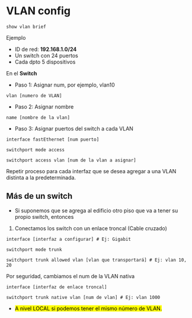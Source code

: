 # VLAN config

```
show vlan brief
```

Ejemplo

* ID de red: **192.168.1.0/24**
* Un switch con 24 puertos
* Cada dpto 5 dispositivos

En el **Switch**

* Paso 1: Asignar num, por ejemplo, vlan10
```
vlan [numero de VLAN]
```

* Paso 2: Asignar nombre
```
name [nombre de la vlan]
```

* Paso 3: Asignar puertos del switch a cada VLAN
```
interface fastEthernet [num puerto]

switchport mode access

switchport access vlan [num de la vlan a asignar]
```

Repetir proceso para cada interfaz que se desea agregar a una VLAN distinta a la predeterminada.

## Más de un switch
* Si suponemos que se agrega al edificio otro piso que va a tener su propio switch, entonces

1. Conectamos los switch con un enlace troncal (Cable cruzado)

```
interface [interfaz a configurar] # Ej: Gigabit

switchport mode trunk

switchport trunk allowed vlan [vlan que transportará] # Ej: vlan 10, 20
```

Por seguridad, cambiamos el num de la VLAN nativa

```
interface [interfaz de enlace troncal]

switchport trunk native vlan [num de vlan] # Ej: vlan 1000
```

* <mark> A nivel LOCAL si podemos tener el mismo número de VLAN.

